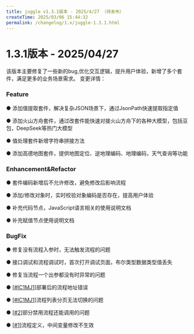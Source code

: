 ```yaml
---
title: juggle v1.3.1版本 - 2025/4/27 （待发布）
createTime: 2025/03/06 15:44:32
permalink: /changelog/1.x/juggle-1.3.1.html
---
```

# 1.3.1版本 - 2025/04/27
该版本主要修复了一些新的bug,优化交互逻辑，提升用户体验，新增了多个套件，满足更多的业务场景需求。
变更详情：

### Feature

● 添加值提取套件，解决复杂JSON场景下，通过JsonPath快速提取指定值

● 添加火山方舟套件，通过改套件能快速对接火山方舟下的各种大模型，包括豆包，DeepSeek等热门大模型

● 值处理套件新增字符串拼接方法

● 添加高德地图套件，提供地图定位、逆地理编码、地理编码，天气查询等功能

### Enhancement&Refactor

● 套件编码新增后不允许修改，避免修改后影响流程

● 添加/修改对象时，实时校验对象编码是否存在，提高用户体验

● 补充代码节点，JavaScript语言相关的使用说明文档

● 补充赋值节点使用说明文档

### BugFix

● 修复没有流程入参时，无法触发流程的问题

● 接口调试和流程调试时，首次打开调试页面，布尔类型数据类型值丢失

● 修复当流程一个出参都没有时异常的问题

● [[#IC1MJ1](https://gitee.com/Somta/Juggle/issues/IC1MJ1)]部署后的流程地址错误

● [[#IC1MJ1](https://gitee.com/Somta/Juggle/issues/IC1MJ1)]流程列表分页无法切换的问题

● [[#2](https://gitcode.com/coderboot/Juggle/issues/2)]部分禁用流程还能调用的问题

● [[#1](https://gitcode.com/coderboot/Juggle/issues/1)]流程定义，中间变量修改不生效

